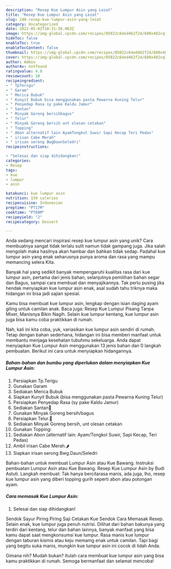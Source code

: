 ```yaml
---
description: "Resep Kue Lumpur Asin yang Lezat"
title: "Resep Kue Lumpur Asin yang Lezat"
slug: 240-resep-kue-lumpur-asin-yang-lezat
category: Uncategorized
date: 2022-05-02T18:31:56.063Z
image: https://img-global.cpcdn.com/recipes/85022c64ed462f24/680x482cq70/kue-lumpur-asin-foto-resep-utama.jpg
hideToc: false
enableToc: true
enableTocContent: false
thumbnail: https://img-global.cpcdn.com/recipes/85022c64ed462f24/680x482cq70/kue-lumpur-asin-foto-resep-utama.jpg
cover: https://img-global.cpcdn.com/recipes/85022c64ed462f24/680x482cq70/kue-lumpur-asin-foto-resep-utama.jpg
author: Admin
authorAv: notfound
ratingvalue: 4.8
reviewcount: 10
recipeingredient:
- " TpTerigu"
- " Garam"
- " Merica Bubuk"
- " Kunyit Bubuk bisa menggunakan pasta Pewarna Kuning Telur"
- " Penyedap Rasa sy pake Kaldu Jamur"
- " Santan"
- " Minyak Goreng bersihbagus"
- " Telur"
- " Minyak Goreng bersih unt olesan cetakan"
- " Topping"
- " Abon alternatif lain AyamTongkol Suwir Sapi Kecap Teri Pedas"
- " irisan Cabe Merah"
- " irisan serong BwgDaunSeledri"
recipeinstructions:

- "Selesai dan siap dihidangkan!"
categories:
- Resep
tags:
- kue
- lumpur
- asin

katakunci: kue lumpur asin 
nutrition: 159 calories
recipecuisine: Indonesian
preptime: "PT17M"
cooktime: "PT60M"
recipeyield: "2"
recipecategory: Dessert

---
```





Anda sedang mencari inspirasi resep kue lumpur asin yang unik? Cara membuatnya sangat tidak terlalu sulit namun tidak gampang juga. Jika salah mengolah maka hasilnya akan hambar dan bahkan tidak sedap. Padahal kue lumpur asin yang enak seharusnya punya aroma dan rasa yang mampu memancing selera Kita.





Banyak hal yang sedikit banyak mempengaruhi kualitas rasa dari kue lumpur asin, pertama dari jenis bahan, selanjutnya pemilihan bahan segar dan Bagus, sampai cara membuat dan menyajikannya. Tak perlu pusing jika hendak menyiapkan kue lumpur asin enak,      asal sudah tahu triknya maka hidangan ini bisa jadi sajian spesial.














Kamu bisa membuat kue lumpur asin, lengkap dengan isian daging ayam giling untuk camilan anak. Baca juga: Resep Kue Lumpur Pisang Tanpa Mixer, Manisnya Bikin Nagih. Selain kue lumpur kentang, kue lumpur asin juga bisa kamu coba praktikkan di rumah.






Nah, kali ini kita coba, yuk, variasikan kue lumpur asin sendiri di rumah. Tetap dengan bahan sederhana, hidangan ini bisa memberi manfaat untuk membantu menjaga kesehatan tubuhmu sekeluarga. Anda dapat menyiapkan Kue Lumpur Asin menggunakan 13 jenis bahan dan 0 langkah pembuatan. Berikut ini cara untuk menyiapkan hidangannya.

<!--inarticleads1-->

##### Bahan-bahan dan bumbu yang diperlukan dalam menyiapkan Kue Lumpur Asin:

1. Persiapkan  Tp.Terigu
1. Gunakan  Garam
1. Sediakan  Merica Bubuk
1. Siapkan  Kunyit Bubuk (bisa menggunakan pasta Pewarna Kuning Telur)
1. Persiapkan  Penyedap Rasa (sy pake Kaldu Jamur)
1. Sediakan  Santan🥥
1. Gunakan  Minyak Goreng bersih/bagus
1. Persiapkan  Telur.🥚
1. Sediakan  Minyak Goreng bersih, unt olesan cetakan
1. Gunakan  Topping:
1. Sediakan  Abon (alternatif lain: Ayam/Tongkol Suwir, Sapi Kecap, Teri Pedas)
1. Ambil  irisan Cabe Merah.🌶️
1. Siapkan  irisan serong Bwg.Daun/Seledri


Bahan-bahan untuk membuat Lumpur Asin atau Kue Bawang. Instruksi pembuatan Lumpur Asin atau Kue Bawang. Resep Kue Lumpur Asin by Budi Astuti. Langkah membuat: Tak hanya bercitarasa manis, ada juga, lho, resep kue lumpur asin yang diberi topping gurih seperti abon atau potongan ayam. 

<!--inarticleads2-->

##### Cara memasak Kue Lumpur Asin:


1. Selesai dan siap dihidangkan!

Sendok Sayur Piring Piring Saji Cetakan Kue Sendok Cara Memasak Resep. Selain enak, kue lumpur juga penuh nutrisi. Dilihat dari bahan bakunya yang terdiri dari kentang, telur dan bahan lainnya, banyak manfaat yang bisa kamu dapat saat mengkonsumsi kue lumpur. Rasa manis kue lumpur dengan taburan kismis atau keju memamg enak untuk camilan. Tapi bagi yang begitu suka manis, mungkin kue lumpur asin ini cocok di lidah Anda. 

Gimana nih? Mudah bukan? Itulah cara membuat kue lumpur asin yang bisa kamu praktikkan di rumah. Semoga bermanfaat dan selamat mencoba!
